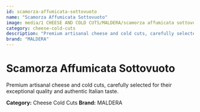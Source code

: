 ```yaml
---
id: scamorza-affumicata-sottovuoto
name: "Scamorza Affumicata Sottovuoto"
image: media/1 CHEESE AND COLD CUTS/MALDERA/scamorza affumicata sottovuoto.jpg
category: cheese-cold-cuts
description: "Premium artisanal cheese and cold cuts, carefully selected for their exceptional quality and authentic Italian taste."
brand: "MALDERA"
---
```


# Scamorza Affumicata Sottovuoto

Premium artisanal cheese and cold cuts, carefully selected for their exceptional quality and authentic Italian taste.

**Category:** Cheese Cold Cuts
**Brand:** MALDERA
